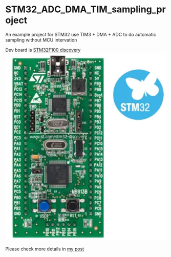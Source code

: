# STM32_ADC_DMA_TIM_sampling_project
An example project for STM32 use TIM3 + DMA + ADC to do automatic sampling without MCU intervation

Dev board is [STM32F100 discovery](https://www.st.com/en/evaluation-tools/stm32vldiscovery.html)
![STM32F100 dev board](pic/STM32devboard.JPG "Dev Board")

Please check more details in [my post](https://www.iotcolon.com/?p=708) 

